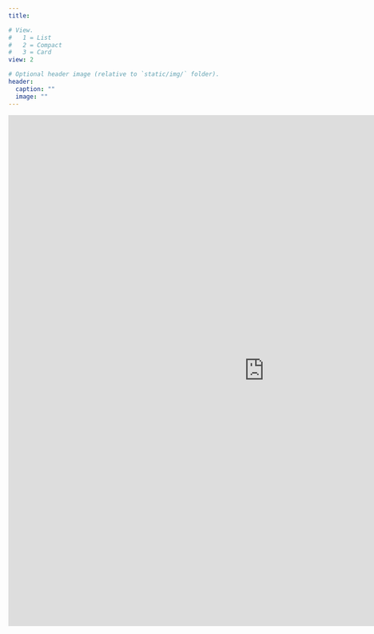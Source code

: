 ```yaml
---
title:

# View.
#   1 = List
#   2 = Compact
#   3 = Card
view: 2

# Optional header image (relative to `static/img/` folder).
header:
  caption: ""
  image: ""
---
```


 <iframe height='1024' width='1024' frameborder='0' allowtransparency='true' scrolling='auto' src="https://cv.hal.science/pierre-ramet"></iframe>